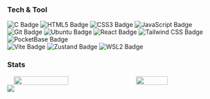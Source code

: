 ### Tech & Tool
![C Badge](https://img.shields.io/badge/C-A8B9CC?style=flat-square&logo=c&logoColor=white)
![HTML5 Badge](https://img.shields.io/badge/HTML5-E34F26?style=flat-square&logo=html5&logoColor=white)
![CSS3 Badge](https://img.shields.io/badge/CSS3-1572B6?style=flat-square&logo=css3&logoColor=white)
![JavaScript Badge](https://img.shields.io/badge/JavaScript-F7DF1E?style=flat-square&logo=JavaScript&logoColor=black)
  <br>
![Git Badge](https://img.shields.io/badge/Git-F05032?style=flat-square&logo=git&logoColor=white)
![Ubuntu Badge](https://img.shields.io/badge/Ubuntu-E95420?style=flat-square&logo=ubuntu&logoColor=white)
![React Badge](https://img.shields.io/badge/React-61DAFB?style=flat-square&logo=React&logoColor=white)
![Tailwind CSS Badge](https://img.shields.io/badge/TailwindCSS-06B6D4?style=flat-square&logo=TailwindCSS&logoColor=white)
![PocketBase Badge](https://img.shields.io/badge/PocketBase-B8DBE4?style=flat-square&logo=PocketBase&logoColor=white)
  <br>
![Vite Badge](https://img.shields.io/badge/Vite-646CFF?style=flat-square&logo=vite&logoColor=white)
![Zustand Badge](https://img.shields.io/badge/🐻Zustand-000?style=flat-square&logoColor=white)
![WSL2 Badge](https://img.shields.io/badge/WSL2-4D4D4D?style=flat-square&logo=windows&logoColor=white)






<!--
### 42 Stats
<p align="left" style="margin: 0; padding: 0;">
  <img src="https://badge42.coday.fr/api/v2/clsx4chzw823401p4dwbfo4wt/stats?cursusId=9&coalitionId=piscine" style="width: 50%;" >
  <br>
  <img src="https://badge42.coday.fr/api/v2/clsx4chzw823401p4dwbfo4wt/stats?cursusId=21&coalitionId=457" style="width: 50%;" >
</p>
-->

### Stats
<p align="left" style="margin: 0; padding: 0; display: flex; justify-content: space-around;">
  <img src="https://github-readme-stats.vercel.app/api?username=bigCoDult&show_icons=true&count_private=true&theme=transparent&hide_border=false&border_radius=5" style="width: 50%;"/>
  <img src="https://github-readme-stats.vercel.app/api/top-langs/?username=bigCoDult&show_icons=true&count_private=true&layout=compact&theme=transparent&hide_border=false&border_radius=5" style="width: 38%;" />
</p>

<p align="left" style="margin: 0; padding: 0;">
  <img src="https://hits.seeyoufarm.com/api/count/incr/badge.svg?url=https%3A%2F%2Fgithub.com%2FbigCoDult%2Fhit-counter&count_bg=%2379C83D&title_bg=%23555555&icon=&icon_color=%23E7E7E7&title=hits&edge_flat=false" />
</p>
